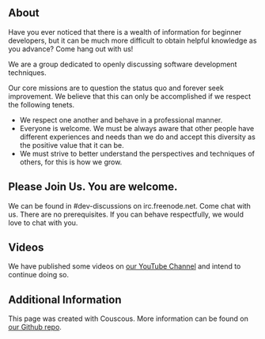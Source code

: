 ## About

Have you ever noticed that there is a wealth of information for beginner developers, but it can be much more difficult to obtain helpful knowledge as you advance? Come hang out with us!

We are a group dedicated to openly discussing software development techniques.

Our core missions are to question the status quo and forever seek improvement. We believe that this can only be accomplished if we respect the following tenets.

- We respect one another and behave in a professional manner.
- Everyone is welcome. We must be always aware that other people have different experiences and needs than we do and accept this diversity as the positive value that it can be.
- We must strive to better understand the perspectives and techniques of others, for this is how we grow.

## Please Join Us. You are welcome.

We can be found in #dev-discussions on irc.freenode.net. Come chat with us. There are no prerequisites. If you can behave respectfully, we would love to chat with you.

## Videos

We have published some videos on [our YouTube Channel](https://www.youtube.com/playlist?list=PLsTWLmFQ6CneW43wFxxFvATlvoB8a7o7s) and intend to continue doing so.

## Additional Information

This page was created with Couscous. More information can be found on [our Github repo](https://github.com/ShawnMcCool/dev-discussions).
